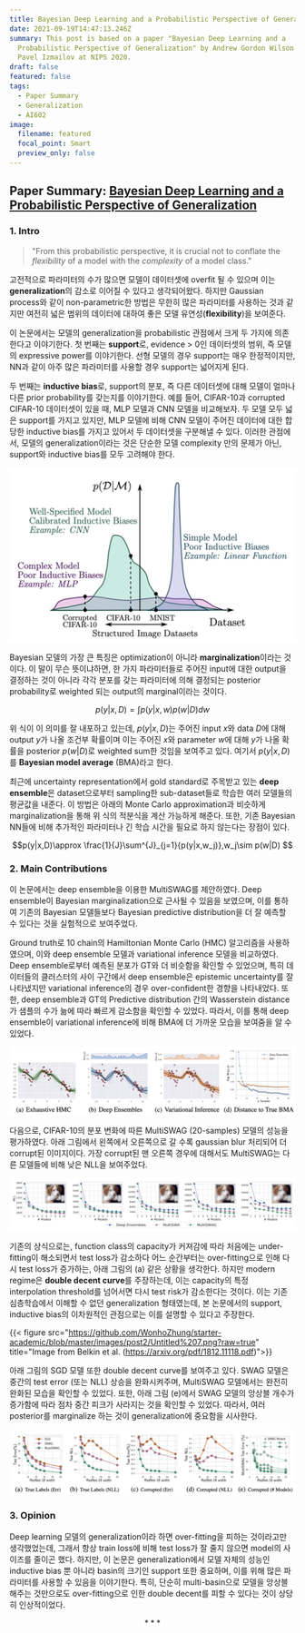 ```yaml
---
title: Bayesian Deep Learning and a Probabilistic Perspective of Generalization
date: 2021-09-19T14:47:13.246Z
summary: This post is based on a paper "Bayesian Deep Learning and a
  Probabilistic Perspective of Generalization" by Andrew Gordon Wilson  and
  Pavel Izmailov at NIPS 2020.
draft: false
featured: false
tags:
  - Paper Summary
  - Generalization
  - AI602
image:
  filename: featured
  focal_point: Smart
  preview_only: false
---
```

## Paper Summary: [Bayesian Deep Learning and a Probabilistic Perspective of Generalization](https://proceedings.neurips.cc/paper/2020/file/322f62469c5e3c7dc3e58f5a4d1ea399-Paper.pdf)

### 1. Intro

> "From this probabilistic perspective, it is crucial not to conflate the *flexibility* of a model with the *complexity* of a model class."

고전적으로 파라미터의 수가 많으면 모델이 데이터셋에 overfit 될 수 있으며 이는 **generalization**의 감소로 이어질 수 있다고 생각되어왔다. 하지만 Gaussian process와 같이 non-parametric한 방법은 무한히 많은 파라미터를 사용하는 것과 같지만 여전히 넓은 범위의 데이터에 대하여 좋은 모델 유연성(**flexibility**)을 보여준다.

이 논문에서는 모델의 generalization을 probabilistic 관점에서 크게 두 가지에 의존한다고 이야기한다. 첫 번째는 **support**로, evidence > 0인 데이터셋의 범위, 즉 모델의 expressive power를 이야기한다. 선형 모델의 경우 support는 매우 한정적이지만, NN과 같이 아주 많은 파라미터를 사용할 경우 support는 넓어지게 된다.

두 번째는 **inductive bias**로, support의 분포, 즉 다른 데이터셋에 대해 모델이 얼마나 다른 prior probability를 갖는지를 이야기한다. 예를 들어, CIFAR-10과 corrupted CIFAR-10 데이터셋이 있을 때, MLP 모델과 CNN 모델을 비교해보자. 두 모델 모두 넓은 support를 가지고 있지만, MLP 모델에 비해 CNN 모델이 주어진 데이터에 대한 합당한 inductive bias를 가지고 있어서 두 데이터셋을 구분해낼 수 있다. 이러한 관점에서, 모델의 generalization이라는 것은 단순한 모델 complexity 만의 문제가 아닌, support와 inductive bias를 모두 고려해야 한다.

![Untitled](https://github.com/WonhoZhung/starter-academic/blob/master/images/post2/Untitled%204.png?raw=true)

Bayesian 모델의 가장 큰 특징은 optimization이 아니라 **marginalization**이라는 것이다. 이 말이 무슨 뜻이냐하면, 한 가지 파라미터들로 주어진 input에 대한 output을 결정하는 것이 아니라 각각 분포를 갖는 파라미터에 의해 결정되는 posterior probability로 weighted 되는 output의 marginal이라는 것이다.

$$p(y|x,D)=\int{p(y|x,w)p(w|D)dw}$$ 

위 식이 이 의미를 잘 내포하고 있는데, $p(y|x,D)$는 주어진 input $x$와 data $D$에 대해 output $y$가 나올 조건부 확률이며 이는 주어진 $x$와 parameter $w$에 대해 $y$가 나올 확률을 posterior $p(w|D)$로 weighted sum한 것임을 보여주고 있다. 여기서 $p(y|x,D)$를 **Bayesian model average** (BMA)라고 한다.

최근에 uncertainty representation에서 gold standard로 주목받고 있는 **deep ensemble**은 dataset으로부터 sampling한 sub-dataset들로 학습한 여러 모델들의 평균값을 내준다. 이 방법은 아래의 Monte Carlo approximation과 비슷하게 marginalization을 통해 위 식의 적분식을 계산 가능하게 해준다. 또한, 기존 Bayesian NN들에 비해 추가적인 파라미터나 긴 학습 시간을 필요로 하지 않는다는 장점이 있다.

$$p(y|x,D)\approx \frac{1}{J}\sum^{J}_{j=1}{p(y|x,w_j)},w_j\sim p(w|D) $$                       

### 2. Main Contributions

이 논문에서는 deep ensemble을 이용한 MultiSWAG를 제안하였다. Deep ensemble이 Bayesian marginalization으로 근사될 수 있음을 보였으며, 이를 통하여 기존의 Bayesian 모델들보다 Bayesian predictive distribution을 더 잘 예측할 수 있다는 것을 실험적으로 보여주었다.

Ground truth로 10 chain의 Hamiltonian Monte Carlo (HMC) 알고리즘을 사용하였으며, 이와 deep ensemble 모델과 variational inference 모델을 비교하였다. Deep ensemble로부터 예측된 분포가 GT와 더 비슷함을 확인할 수 있었으며, 특히 데이터들의 클러스터의 사이 구간에서 deep ensemble은 epistemic uncertainty를 잘 나타냈지만 variational inference의 경우 over-confident한 경향을 나타내었다. 또한, deep ensemble과 GT의 Predictive distribution 간의 Wasserstein distance가 샘플의 수가 늚에 따라 빠르게 감소함을 확인할 수 있었다. 따라서, 이를 통해 deep ensemble이 variational inference에 비해 BMA에 더 가까운 모습을 보여줌을 알 수 있었다.

![Untitled](https://github.com/WonhoZhung/starter-academic/blob/master/images/post2/Untitled%205.png?raw=true)

다음으로, CIFAR-10의 분포 변화에 따른 MultiSWAG (20-samples) 모델의 성능을 평가하였다. 아래 그림에서 왼쪽에서 오른쪽으로 갈 수록 gaussian blur 처리되어 더 corrupt된 이미지이다. 가장 corrupt된 맨 오른쪽 경우에 대해서도 MultiSWAG는 다른 모델들에 비해 낮은 NLL을 보여주었다.

![Untitled](https://github.com/WonhoZhung/starter-academic/blob/master/images/post2/Untitled%206.png?raw=true)

기존의 상식으로는, function class의 capacity가 커져감에 따라 처음에는 under-fitting이 해소되면서 test loss가 감소하다 어느 순간부터는 over-fitting으로 인해 다시 test loss가 증가하는, 아래 그림의 (a) 같은 상황을 생각한다. 하지만 modern regime은 **double decent curve**를 주장하는데, 이는 capacity의 특정 interpolation threshold를 넘어서면 다시 test risk가 감소한다는 것이다. 이는 기존 심층학습에서 이해할 수 없던 generalization 형태였는데, 본 논문에서의 support, inductive bias의 이차원적인 관점으로는 이를 설명할 수 있다고 주장한다.

{{< figure src="https://github.com/WonhoZhung/starter-academic/blob/master/images/post2/Untitled%207.png?raw=true" title="Image from Belkin et al. (https://arxiv.org/pdf/1812.11118.pdf)">}}

아래 그림의 SGD 모델 또한 double decent curve를 보여주고 있다. SWAG 모델은 중간의 test error (또는 NLL) 상승을 완화시켜주며, MultiSWAG 모델에서는 완전히 완화된 모습을 확인할 수 있었다. 또한, 아래 그림 (e)에서 SWAG 모델의 앙상블 개수가 증가함에 따라 점차 중간 피크가 사라지는 것을 확인할 수 있었다. 따라서, 여러 posterior를 marginalize 하는 것이 generalization에 중요함을 시사한다.

![Untitled](https://github.com/WonhoZhung/starter-academic/blob/master/images/post2/Untitled%208.png?raw=true)

### 3. Opinion

Deep learning 모델의 generalization이라 하면 over-fitting을 피하는 것이라고만 생각했었는데, 그래서 항상 train loss에 비해 test loss가 잘 줄지 않으면 model의 사이즈를 줄이곤 했다. 하지만, 이 논문은 generalization에서 모델 자체의 성능인 inductive bias 뿐 아니라 basin의 크기인 support 또한 중요하며, 이를 위해 많은 파라미터를 사용할 수 있음을 이야기한다. 특히, 단순히 multi-basin으로 모델을 앙상블해주는 것만으로도 over-fitting으로 인한 double decent를 피할 수 있다는 것이 상당히 인상적이었다.

$$***$$